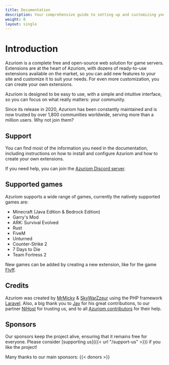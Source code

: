 ```yaml
---
title: Documentation
description: Your comprehensive guide to setting up and customizing your Azuriom-powered game server website.
weight: 0
layout: single
---
```


# Introduction

Azuriom is a complete free and open-source web solution for game servers.
Extensions are at the heart of Azuriom, with dozens of ready-to-use extensions available on the market, so you can add new features to your site and customize it to suit your needs. 
For even more customization, you can create your own extensions.

Azuriom is designed to be easy to use, with a simple and intuitive interface, so you can focus on what really matters: your community.

Since its release in 2020, Azuriom has been constantly maintained and is now trusted by over 1,800 communities worldwide, serving more than a million users.
Why not join them?

## Support

You can find most of the information you need in the documentation, including instructions on how to install and configure Azuriom and how to create your own extensions.

If you need help, you can join the [Azuriom Discord server](https://azuriom.com/discord).

## Supported games

Azuriom supports a wide range of games, currently the natively supported games are:
* Minecraft (Java Edition & Bedrock Edition)
* Garry's Mod 
* ARK: Survival Evolved
* Rust
* FiveM
* Unturned
* Counter-Strike 2
* 7 Days to Die 
* Team Fortress 2

New games can be added by creating a new extension, like for the game [Flyff](https://github.com/AzuriomCommunity/Game-Flyff).

## Credits

Azuriom was created by [MrMicky](https://mrmicky.fr/) & [SkyWarZzeur](https://twitter.com/SkyWarZzeur) using the PHP
framework [Laravel](https://laravel.com/).  Also, a big thank you to [Jav](https://www.linkedin.com/in/jean-alexandre-valentin-531236153/) for his great
contributions, to our partner [NiHost](https://www.ni-host.com/?utm_source=home&utm_medium=links&utm_campaign=AzuriomCom) for trusting us, and to all
[Azuriom contributors](https://github.com/Azuriom/Azuriom/graphs/contributors) for their help.

## Sponsors

Our sponsors keep the project alive, ensuring that it remains free for everyone.
Please consider [supporting us]({{< url "/support-us" >}}) if you like the project!

Many thanks to our main sponsors:
{{< donors >}}
